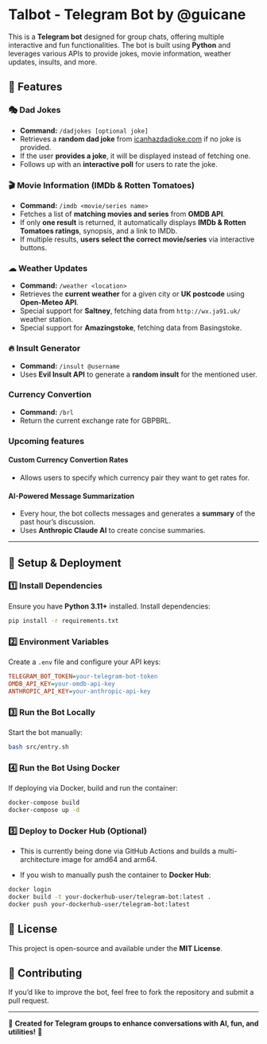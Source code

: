 # Talbot - Telegram Bot by @guicane

This is a **Telegram bot** designed for group chats, offering multiple interactive and fun functionalities. The bot is built using **Python** and leverages various APIs to provide jokes, movie information, weather updates, insults, and more.

## 🚀 Features

### 🎭 **Dad Jokes**

- **Command:** `/dadjokes [optional joke]`
- Retrieves a **random dad joke** from [icanhazdadjoke.com](https://icanhazdadjoke.com/api) if no joke is provided.
- If the user **provides a joke**, it will be displayed instead of fetching one.
- Follows up with an **interactive poll** for users to rate the joke.

### 🎬 **Movie Information (IMDb & Rotten Tomatoes)**

- **Command:** `/imdb <movie/series name>`
- Fetches a list of **matching movies and series** from **OMDB API**.
- If only **one result** is returned, it automatically displays **IMDb & Rotten Tomatoes ratings**, synopsis, and a link to IMDb.
- If multiple results, **users select the correct movie/series** via interactive buttons.

### ☁ **Weather Updates**

- **Command:** `/weather <location>`
- Retrieves the **current weather** for a given city or **UK postcode** using **Open-Meteo API**.
- Special support for **Saltney**, fetching data from `http://wx.ja91.uk/` weather station.
- Special support for **Amazingstoke**, fetching data from Basingstoke.

### 🔥 **Insult Generator**

- **Command:** `/insult @username`
- Uses **Evil Insult API** to generate a **random insult** for the mentioned user.

### **Currency Convertion**

- **Command:** `/brl`
- Return the current exchange rate for GBPBRL.

### **Upcoming features**

#### **Custom Currency Convertion Rates**

- Allows users to specify which currency pair they want to get rates for.

#### **AI-Powered Message Summarization**

- Every hour, the bot collects messages and generates a **summary** of the past hour’s discussion.
- Uses **Anthropic Claude AI** to create concise summaries.

---

## 🔧 Setup & Deployment

### **1️⃣ Install Dependencies**

Ensure you have **Python 3.11+** installed. Install dependencies:

```sh
pip install -r requirements.txt
```

### **2️⃣ Environment Variables**

Create a `.env` file and configure your API keys:

```ini
TELEGRAM_BOT_TOKEN=your-telegram-bot-token
OMDB_API_KEY=your-omdb-api-key
ANTHROPIC_API_KEY=your-anthropic-api-key
```

### **3️⃣ Run the Bot Locally**

Start the bot manually:

```sh
bash src/entry.sh
```

### **4️⃣ Run the Bot Using Docker**

If deploying via Docker, build and run the container:

```sh
docker-compose build
docker-compose up -d
```

### **5️⃣ Deploy to Docker Hub (Optional)**

- This is currently being done via GitHub Actions and builds a multi-architecture image for amd64 and arm64.

- If you wish to manually push the container to **Docker Hub**:

```sh
docker login
docker build -t your-dockerhub-user/telegram-bot:latest .
docker push your-dockerhub-user/telegram-bot:latest
```

## 📜 License

This project is open-source and available under the **MIT License**.

## 🤝 Contributing

If you’d like to improve the bot, feel free to fork the repository and submit a pull request.

---

💬 **Created for Telegram groups to enhance conversations with AI, fun, and utilities!** 🚀
